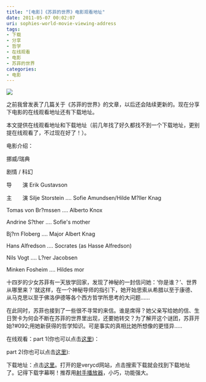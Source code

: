 ```yaml
---
title: "[电影]《苏菲的世界》电影观看地址"
date: 2011-05-07 00:02:07
uri: sophies-world-movie-viewing-address
tags: 
- 下载
- 分享
- 哲学
- 在线观看
- 电影
- 苏菲的世界
categories: 
- 电影
---
```


![](https://yqmfyg.bn1.livefilestore.com/y2pAnd7Nq7NbW596U2CiY3SIOrlB-B_yDWIKKXsburWotcU-0XyvJ_lnejTlinGvRva90MxfUxCyuEVuoFYUTS9bM1KwYHFZFqqB8hmzTgjEi4/sophie.JPEG?psid=1)

之前我曾发表了几篇关于《苏菲的世界》的文章，以后还会陆续更新的。现在分享下电影的在线观看地址还有下载地址。

本文提供在线观看地址和下载地址（前几年找了好久都找不到一个下载地址，更别提在线观看了，不过现在好了！）。

电影介绍：

挪威/瑞典

剧情 / 科幻

导　　演 Erik Gustavson

主　　演 Silje Storstein .... Sofie Amundsen/Hilde M?ller Knag

Tomas von Br?mssen .... Alberto Knox

Andrine S?ther .... Sofie's mother

Bj?rn Floberg .... Major Albert Knag

Hans Alfredson .... Socrates (as Hasse Alfredson)

Nils Vogt .... L?rer Jacobsen

Minken Fosheim .... Hildes mor

十四岁的少女苏菲有一天放学回家，发现了神秘的一封信问她：‘你是谁？’、世界从哪里来？’就这样，在一个神秘导师的指引下，她开始思索从希腊以至于康德、从马克思以至于佛洛伊德等各个西方哲学所思考的大问题......

在此同时，苏菲也接到了一些很不寻常的来信。谁是席得？她父亲写给她的信、生日贺卡为何会不断在苏菲的世界里出现，还要她转交？为了解开这个谜团，苏菲开始?#092;用她新获得的哲学知识。可是事实的真相比她所想像的更怪异.....

在线观看：part 1(你也可以点击[这里](http://www.tudou.com/playlist/p/l9371782i48904802.html "《苏菲的世界》第一部分"))：

 

part 2(你也可以点击[这里](http://www.tudou.com/playlist/p/l9371782i36954647.html "《苏菲的世界》第二部分")):



下载地址：点击[这里](http://www.verycd.com/topics/10373/ "VeryCd 下载地址")。打开的是verycd网站，点击搜索下载就会找到下载地址了。记得下载字幕啊！推荐用[射手播放器](http://www.splayer.org "射手播放器")，小巧，功能强大。
